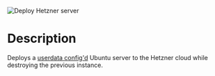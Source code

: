 ![Deploy Hetzner server](https://github.com/ackersonde/hetzner/workflows/Deploy%20Hetzner%20Server/badge.svg)

# Description
Deploys a [userdata config'd](https://github.com/ackersonde/hetzner/blob/main/scripts/raw_ubuntu_userdata.sh) Ubuntu server to the Hetzner cloud while destroying the previous instance.
